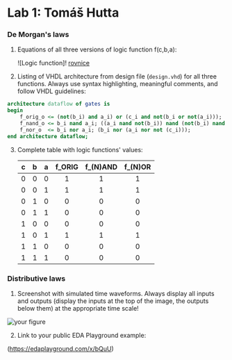 # Lab 1: Tomáš Hutta

### De Morgan's laws

1. Equations of all three versions of logic function f(c,b,a):

   ![Logic function]! [rovnice](https://user-images.githubusercontent.com/124770881/218706780-b25a15c6-3aec-4761-a63d-e4c655b22a40.png)

2. Listing of VHDL architecture from design file (`design.vhd`) for all three functions. Always use syntax highlighting, meaningful comments, and follow VHDL guidelines:

```vhdl
architecture dataflow of gates is
begin
    f_orig_o <= (not(b_i) and a_i) or (c_i and not(b_i or not(a_i)));
    f_nand_o <= b_i nand a_i; ((a_i nand not(b_i)) nand (not(b_i) nand not (c_i)));
    f_nor_o  <= b_i nor a_i; (b_i nor (a_i nor not (c_i)));
end architecture dataflow;
```

3. Complete table with logic functions' values:

   | **c** | **b** |**a** | **f_ORIG** | **f_(N)AND** | **f_(N)OR** |
   | :-: | :-: | :-: | :-: | :-: | :-: |
   | 0 | 0 | 0 | 1 | 1 | 1 |
   | 0 | 0 | 1 | 1 | 1 | 1 |
   | 0 | 1 | 0 | 0 | 0 | 0 |
   | 0 | 1 | 1 | 0 | 0 | 0 |
   | 1 | 0 | 0 | 0 | 0 | 0 |
   | 1 | 0 | 1 | 1 | 1 | 1 |
   | 1 | 1 | 0 | 0 | 0 | 0 |
   | 1 | 1 | 1 | 0 | 0 | 0 |

### Distributive laws

1. Screenshot with simulated time waveforms. Always display all inputs and outputs (display the inputs at the top of the image, the outputs below them) at the appropriate time scale!

![your figure](https://user-images.githubusercontent.com/124770881/218703665-2d2595df-d8a0-44e5-a9b1-8f5149bd467e.png)


2. Link to your public EDA Playground example:

 (https://edaplayground.com/x/bQuU)
